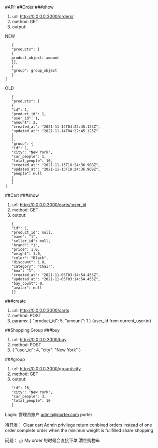 #API:
##Order
###show
1. url: http://0.0.0.0:3000/orders/
2. method: GET
3. output: 

NEW
~~~[
   {
   "products": [
   {
   product_object: amount
   }],
   {
   "group": group_object
   }
]
~~~

OLD
~~~[
   {
   "products": [
   {
   "id": 1,
   "product_id": 1,
   "user_id": 1,
   "amount": 2,
   "created_at": "2021-11-14T04:22:45.123Z",
   "updated_at": "2021-11-14T04:22:45.123Z"
   }
   ],
   "group": {
   "id": 1,
   "city": "New York",
   "cur_people": 1,
   "total_people": 10,
   "created_at": "2021-11-13T18:24:36.908Z",
   "updated_at": "2021-11-13T18:24:36.908Z",
   "people": null
   }
   }
]
~~~
##Cart
###show
1. url: http://0.0.0.0:3000/carts/:user_id
2. method: GET
3. output:
~~~[
   {
   "id": 1,
   "product_id": null,
   "name": "1",
   "seller_id": null,
   "brand": "1",
   "price": 1.0,
   "weight": 1.0,
   "color": "Black",
   "discount": 1.0,
   "category": "Chair",
   "box": "1",
   "created_at": "2021-11-05T03:14:54.455Z",
   "updated_at": "2021-11-05T03:14:54.455Z",
   "buy_count": 0,
   "avatar": null
   }]
~~~
###create
1. url: http://0.0.0.0:3000/carts
2. method: POST
3. params: {
   "product_id": 5,
   "amount": 1
   }
(user_id from current_user.id)



##Shopping Group
###buy
1. url: http://0.0.0.0:3000/buy
2. method: POST
3. {
   "user_id": 4,
   "city": "New York"
   }

###group
1. url: http://0.0.0.0:3000/group/:city
2. method: GET
3. output: 
~~~{
   "id": 16,
   "city": "New York",
   "cur_people": 3,
   "total_people": 10
   }
~~~


Login:
管理员账户
admin@porter.com
porter

待开发：
Clear cart
Admin privilege
return conbined orders instead of one order
complete order when the minimun weight is fullfilled
share shopping

 问题：
 点 My order 的时候会直接下单,清空购物车




